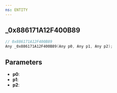 ```yaml
---
ns: ENTITY
---
```

## _0x886171A12F400B89

```c
// 0x886171A12F400B89
Any _0x886171A12F400B89(Any p0, Any p1, Any p2);
```

## Parameters
* **p0**:
* **p1**:
* **p2**:
